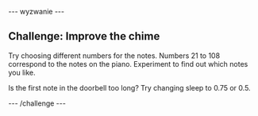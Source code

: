 \--- wyzwanie \---

## Challenge: Improve the chime

Try choosing different numbers for the notes. Numbers 21 to 108 correspond to the notes on the piano. Experiment to find out which notes you like.

Is the first note in the doorbell too long? Try changing sleep to 0.75 or 0.5.

\--- /challenge \---